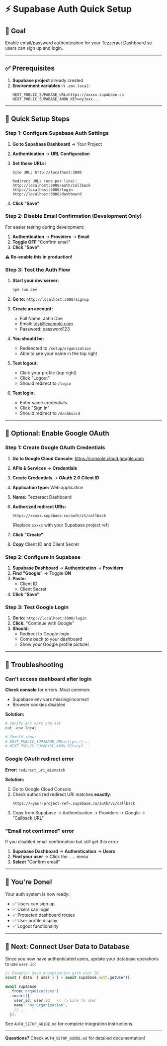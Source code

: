 # ⚡ Supabase Auth Quick Setup

## 🎯 Goal
Enable email/password authentication for your Tezzeract Dashboard so users can sign up and login.

---

## ✅ Prerequisites

1. **Supabase project** already created
2. **Environment variables** in `.env.local`:
   ```env
   NEXT_PUBLIC_SUPABASE_URL=https://xxxxx.supabase.co
   NEXT_PUBLIC_SUPABASE_ANON_KEY=eyJxxx...
   ```

---

## 🚀 Quick Setup Steps

### **Step 1: Configure Supabase Auth Settings**

1. **Go to Supabase Dashboard** → Your Project
2. **Authentication** → **URL Configuration**
3. **Set these URLs:**

   ```
   Site URL: http://localhost:3000
   
   Redirect URLs (one per line):
   http://localhost:3000/auth/callback
   http://localhost:3000/login
   http://localhost:3000/dashboard
   ```

4. **Click "Save"**

### **Step 2: Disable Email Confirmation (Development Only)**

For easier testing during development:

1. **Authentication** → **Providers** → **Email**
2. **Toggle OFF** "Confirm email"
3. **Click "Save"**

⚠️ **Re-enable this in production!**

### **Step 3: Test the Auth Flow**

1. **Start your dev server:**
   ```bash
   npm run dev
   ```

2. **Go to:** `http://localhost:3000/signup`

3. **Create an account:**
   - Full Name: John Doe
   - Email: test@example.com
   - Password: password123

4. **You should be:**
   - Redirected to `/setup/organization`
   - Able to see your name in the top right

5. **Test logout:**
   - Click your profile (top right)
   - Click "Logout"
   - Should redirect to `/login`

6. **Test login:**
   - Enter same credentials
   - Click "Sign In"
   - Should redirect to `/dashboard`

---

## 🎨 Optional: Enable Google OAuth

### **Step 1: Create Google OAuth Credentials**

1. **Go to Google Cloud Console:** https://console.cloud.google.com
2. **APIs & Services** → **Credentials**
3. **Create Credentials** → **OAuth 2.0 Client ID**
4. **Application type:** Web application
5. **Name:** Tezzeract Dashboard
6. **Authorized redirect URIs:**
   ```
   https://xxxxx.supabase.co/auth/v1/callback
   ```
   (Replace `xxxxx` with your Supabase project ref)

7. **Click "Create"**
8. **Copy** Client ID and Client Secret

### **Step 2: Configure in Supabase**

1. **Supabase Dashboard** → **Authentication** → **Providers**
2. **Find "Google"** → Toggle **ON**
3. **Paste:**
   - Client ID
   - Client Secret
4. **Click "Save"**

### **Step 3: Test Google Login**

1. **Go to:** `http://localhost:3000/login`
2. **Click:** "Continue with Google"
3. **Should:**
   - Redirect to Google login
   - Come back to your dashboard
   - Show your Google profile picture!

---

## 🔧 Troubleshooting

### **Can't access dashboard after login**

**Check console** for errors. Most common:
- Supabase env vars missing/incorrect
- Browser cookies disabled

**Solution:**
```bash
# Verify env vars are set
cat .env.local

# Should show:
# NEXT_PUBLIC_SUPABASE_URL=https://...
# NEXT_PUBLIC_SUPABASE_ANON_KEY=eyJ...
```

### **Google OAuth redirect error**

**Error:** `redirect_uri_mismatch`

**Solution:**
1. Go to Google Cloud Console
2. Check authorized redirect URI matches **exactly**:
   ```
   https://<your-project-ref>.supabase.co/auth/v1/callback
   ```
3. Copy from Supabase → Authentication → Providers → Google → "Callback URL"

### **"Email not confirmed" error**

If you disabled email confirmation but still get this error:

1. **Supabase Dashboard** → **Authentication** → **Users**
2. **Find your user** → Click the `...` menu
3. **Select** "Confirm email"

---

## 🎉 You're Done!

Your auth system is now ready:
- ✅ Users can sign up
- ✅ Users can login
- ✅ Protected dashboard routes
- ✅ User profile display
- ✅ Logout functionality

---

## 📝 Next: Connect User Data to Database

Since you now have authenticated users, update your database operations to use `user.id`:

```typescript
// Example: Save organization with user ID
const { data: { user } } = await supabase.auth.getUser();

await supabase
  .from('organizations')
  .insert({
    user_id: user.id,  // 👈 Link to user
    name: 'My Organization',
    // ...
  });
```

See `AUTH_SETUP_GUIDE.md` for complete integration instructions.

---

**Questions?** Check `AUTH_SETUP_GUIDE.md` for detailed documentation!

